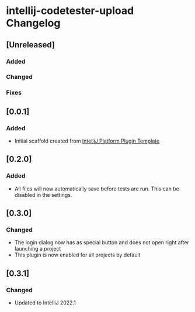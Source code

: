 <!-- Keep a Changelog guide -> https://keepachangelog.com -->

# intellij-codetester-upload Changelog

## [Unreleased]

### Added

### Changed

### Fixes

## [0.0.1]
### Added
- Initial scaffold created from [IntelliJ Platform Plugin Template](https://github.com/JetBrains/intellij-platform-plugin-template)

## [0.2.0]
### Added
- All files will now automatically save before tests are run. This can be disabled in the settings.

## [0.3.0]
### Changed
- The login dialog now has as special button and does not open right after launching a project
- This plugin is now enabled for all projects by default

## [0.3.1]
### Changed
- Updated to IntelliJ 2022.1